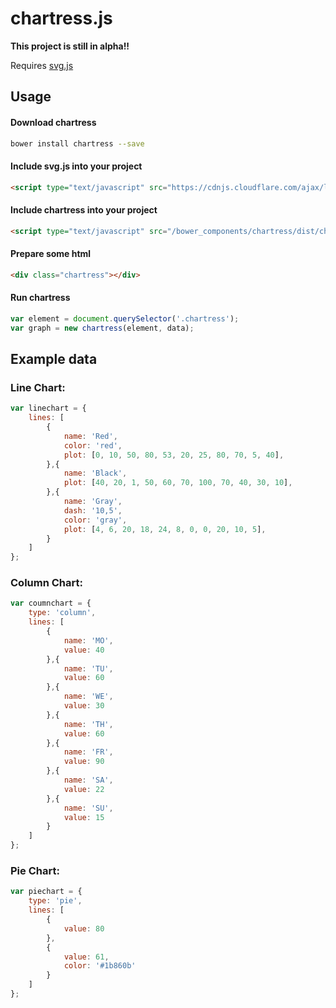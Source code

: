 # chartress.js
**This project is still in alpha!!** 

Requires [svg.js](http://svgjs.com/)


## Usage

#### Download chartress
```bash
bower install chartress --save
```
#### Include svg.js into your project 
```html
<script type="text/javascript" src="https://cdnjs.cloudflare.com/ajax/libs/svg.js/2.3.2/svg.min.js"></script>
```
#### Include chartress into your project 
```html
<script type="text/javascript" src="/bower_components/chartress/dist/chartress.min.js"></script>
```

#### Prepare some html
```html
<div class="chartress"></div>
```

#### Run chartress
```javascript
var element = document.querySelector('.chartress');
var graph = new chartress(element, data);
```

## Example data
### Line Chart:
```javascript
var linechart = {
	lines: [
		{
			name: 'Red',
			color: 'red',
			plot: [0, 10, 50, 80, 53, 20, 25, 80, 70, 5, 40],
		},{
			name: 'Black',
			plot: [40, 20, 1, 50, 60, 70, 100, 70, 40, 30, 10],
		},{
			name: 'Gray',
			dash: '10,5',
			color: 'gray',
			plot: [4, 6, 20, 18, 24, 8, 0, 0, 20, 10, 5],
		}
	]
};
```

### Column Chart:
```javascript
var coumnchart = {
	type: 'column',
	lines: [
		{
			name: 'MO',
			value: 40 
		},{
			name: 'TU',
			value: 60
		},{
			name: 'WE',
			value: 30
		},{
			name: 'TH',
			value: 60
		},{
			name: 'FR',
			value: 90
		},{
			name: 'SA',
			value: 22
		},{
			name: 'SU',
			value: 15
		}
	]
};
```

### Pie Chart:
```javascript
var piechart = {
	type: 'pie',
	lines: [
		{
			value: 80
		},
		{
			value: 61,
			color: '#1b860b'
		}
	]
};
```
